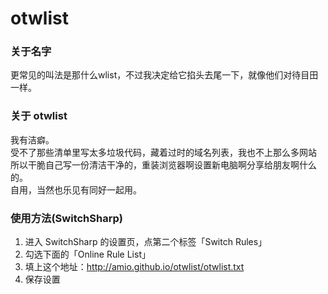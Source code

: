 otwlist
=======

### 关于名字
更常见的叫法是那什么wlist，不过我决定给它掐头去尾一下，就像他们对待目田一样。

### 关于 otwlist
我有洁癖。  
受不了那些清单里写太多垃圾代码，藏着过时的域名列表，我也不上那么多网站  
所以干脆自己写一份清洁干净的，重装浏览器啊设置新电脑啊分享给朋友啊什么的。  
自用，当然也乐见有同好一起用。  

### 使用方法(SwitchSharp)
1. 进入 SwitchSharp 的设置页，点第二个标签「Switch Rules」
2. 勾选下面的「Online Rule List」
3. 填上这个地址：<http://amio.github.io/otwlist/otwlist.txt>
4. 保存设置
